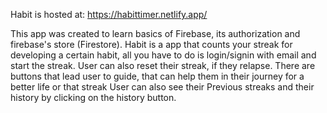 Habit is hosted at: https://habittimer.netlify.app/


This app was created to learn basics of Firebase, its authorization and firebase's store (Firestore). 
Habit is a app that counts your streak for developing a certain habit, all you have to do is login/signin with email and start the streak.
User can also reset their streak, if they relapse.
There are buttons that lead user to guide, that can help them in their journey for a better life or that streak
User can also see their Previous streaks and their history by clicking on the history button.
